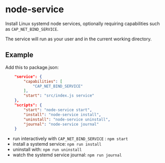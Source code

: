 # node-service

Install Linux systemd node services, optionally requiring capabilities such as `CAP_NET_BIND_SERVICE`.

The service will run as your user and in the current working directory.

## Example

Add this to package.json:

```json
    "service": {
        "capabilities": [
            "CAP_NET_BIND_SERVICE"
        ],
        "start": "src/index.js service"
    },
    "scripts": {
        "start": "node-service start",
        "install": "node-service install",
        "uninstall": "node-service uninstall",
        "journal": "node-service journal"
    }
```

- run interactively with `CAP_NET_BIND_SERVICE` : `npm start`
- install a systemd service: `npm run install`
- uninstall with: `npm run uninstall`
- watch the systemd service journal: `npm run journal`


